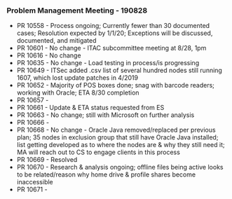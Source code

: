 ### Problem Management Meeting - 190828

* PR 10558 - Process ongoing; Currently fewer than 30 documented cases; Resolution expected by 1/1/20; Exceptions will be discussed, documented, and mitigated
* PR 10601 - No change - ITAC subcommittee meeting at 8/28, 1pm
* PR 10616 - No change
* PR 10635 - No change - Load testing in process/is progressing
* PR 10649 - ITSec added .csv list of several hundred nodes still running 1607, which lost update patches in 4/2019
* PR 10652 - Majority of POS boxes done; snag with barcode readers; working with Oracle; ETA 8/30 completion
* PR 10657 - 
* PR 10661 - Update & ETA status requested from ES
* PR 10663 - No change; still with Microsoft on further analysis
* PR 10666 - 
* PR 10668 - No change - Oracle Java removed/replaced per previous plan; 35 nodes in exclusion group that still have Oracle Java installed; list getting developed as to where the nodes are & why they still need it; MA will reach out to CS to engage clients in this process
* PR 10669 - Resolved 
* PR 10670 - Research & analysis ongoing; offline files being active looks to be related/reason why home drive & profile shares become inaccessible
* PR 10671 - 